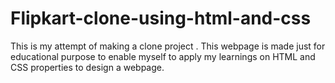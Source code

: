 # Flipkart-clone-using-html-and-css
This is my attempt of making a clone project . This webpage is made just for educational purpose to enable myself to apply my learnings on HTML and CSS properties to design a webpage.
